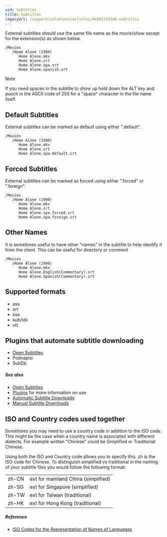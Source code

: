 ```yaml
---
uid: Subtitles
title: Subtitles
legacyUrl: /support/solutions/articles/44001159160-subtitles
---
```


External subtitles should use the same file name as the movie/show except for the extension(s) as shown below.

```
/Movies
   /Home Alone (1990)
      Home Alone.mkv
      Home Alone.srt
      Home Alone.spa.srt
      Home Alone.spanish.srt
```

> [!NOTE]
> If you need spaces in the subtitle to show up hold down the ALT key and punch in the ASCII code of 255 for a "space" character in the file name itself.

## Default Subtitles

External subtitles can be marked as default using either ".default".
```
/Movies
   /Home Alone (1990)
      Home Alone.mkv
      Home Alone.srt
      Home Alone.spa.default.srt
```

## Forced Subtitles

External subtitles can be marked as forced using either ".forced" or ".foreign".
```
/Movies
   /Home Alone (1990)
      Home Alone.mkv
      Home Alone.srt
      Home Alone.spa.forced.srt
      Home Alone.spa.foreign.srt
```

## Other Names
It is sometimes useful to have other "names" in the subtitle to help identify it from the client.  This can be useful for directory or comment

```
/Movies
   /Home Alone (1990)
      Home Alone.mkv
      Home Alone.English(Commentary).srt
      Home Alone.Spanish(Commentary).srt
```

## Supported formats

* ass
* srt
* ssa
* sub/idx
* vtt

## Plugins that automate subtitle downloading

* [Open Subtitles](Open-Subtitles.md).
* Podnapisi
* SubDb

##### See also
- [Open Subtitles](Open-Subtitles.md)
- [Plugins](Plugins) for more information on use
- [Automatic Subtitle Downloads](Automatic-Subtitle-Downloads.md)
- [Manual Subtitle Downloads](Manual-Subtitle-Downloads.md)

## ISO and Country codes used together

Sometimes you may need to use a country code in addition to the ISO code.  This might be the case when a country name is associated with different dialects.  For example written "Chinese" could be Simplified or Traditional Chinese.

Using both the ISO and Country code allows you to specify this. zh is the ISO code for Chinese. To distinguish simplified vs traditional in the naming of your subtitle files you would follow the following format:

|       |                                     |
|-------|-------------------------------------|
| zh-CN | ext for mainland China (simplified) |
| zh-SG | ext for Singapore (simplified)      |
| zh-TW | ext for Taiwan (traditional)        |
| zh-HK | ext for Hong Kong (traditional)     |

##### Reference
- [ISO Codes for the Representation of Names of Languages](https://www.loc.gov/standards/iso639-2/php/code_list.php)